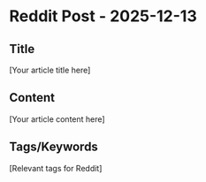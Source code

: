 # Reddit Post - 2025-12-13

## Title
[Your article title here]

## Content
[Your article content here]

## Tags/Keywords
[Relevant tags for Reddit]
